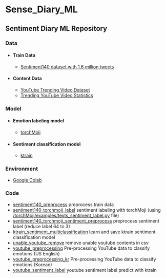 # Sense_Diary_ML

## Sentiment Diary ML Repository

### Data

* #### Train Data 
  * [Sentiment140 dataset with 1.6 million tweets](https://www.kaggle.com/kazanova/sentiment140)
* #### Content Data
  * [YouTube Trending Video Dataset](https://www.kaggle.com/rsrishav/youtube-trending-video-dataset)
  * [Trending YouTube Video Statistics](https://www.kaggle.com/datasnaek/youtube-new)

### Model
* #### Emotion labeling model
  * [torchMoji](https://github.com/huggingface/torchMoji)
* #### Sentiment classification model
  * [ktrain](https://github.com/amaiya/ktrain)

### Environment
* [Google Colab](https://colab.research.google.com/notebooks/welcome.ipynb?hl=ko)

### Code
* [sentiment140_preprocess](sentiment140_preprocess.ipynb) preprocess train data 
* [sentiment140_torchmoji_label](sentiment140_torchmoji_label.ipynb) sentiment labeling with torchMoji (using [/torchMoji/examples/texts_sentiment_label.py](/torchMoji/examples/texts_sentiment_label.py) file)
* [sentiment140_torchmoji_sentiment_preprocess](sentiment140_torchmoji_label.ipynb) preprocess sentiment label (reduce label 64 to 3)
* [ktrain_sentiment_multiclassification](ktrain_sentiment_multiclassification.ipynb) learn and save ktrain sentiment classification model
* [unable_youtube_remove](unable_youtube_remove.ipynb) remove unable youtube contents in csv
* [youtube_preprocessing](youtube_preprocessing.ipynb) Pre-processing YouTube data to classify emotions (US English)
* [youtube_preprocessing_kr](youtube_preprocessing_kr.ipynb) Pre-processing YouTube data to classify emotions (Korean)
* [youtube_sentiment_label](youtube_sentiment_label.ipynb) youtube sentiment label predict with ktrain 

